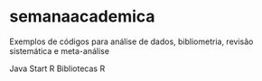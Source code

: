 # semanaacademica
 Exemplos de códigos para análise de dados, bibliometria, revisão sistemática e meta-análise



Java
Start
R
Bibliotecas R
